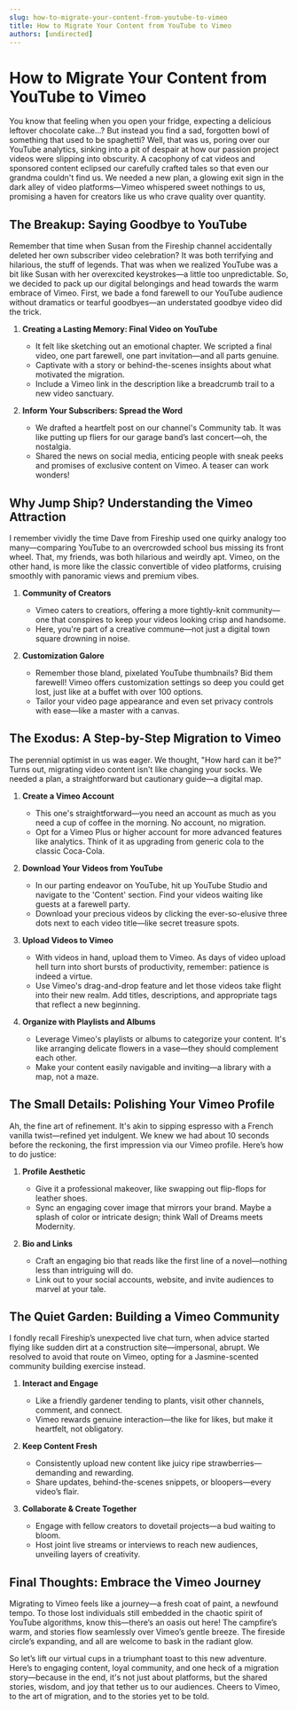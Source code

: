 ```yaml
---
slug: how-to-migrate-your-content-from-youtube-to-vimeo
title: How to Migrate Your Content from YouTube to Vimeo
authors: [undirected]
---
```



# How to Migrate Your Content from YouTube to Vimeo

You know that feeling when you open your fridge, expecting a delicious leftover chocolate cake...? But instead you find a sad, forgotten bowl of something that used to be spaghetti? Well, that was us, poring over our YouTube analytics, sinking into a pit of despair at how our passion project videos were slipping into obscurity. A cacophony of cat videos and sponsored content eclipsed our carefully crafted tales so that even our grandma couldn't find us. We needed a new plan, a glowing exit sign in the dark alley of video platforms—Vimeo whispered sweet nothings to us, promising a haven for creators like us who crave quality over quantity.

## **The Breakup: Saying Goodbye to YouTube**

Remember that time when Susan from the Fireship channel accidentally deleted her own subscriber video celebration? It was both terrifying and hilarious, the stuff of legends. That was when we realized YouTube was a bit like Susan with her overexcited keystrokes—a little too unpredictable. So, we decided to pack up our digital belongings and head towards the warm embrace of Vimeo. First, we bade a fond farewell to our YouTube audience without dramatics or tearful goodbyes—an understated goodbye video did the trick.

1. **Creating a Lasting Memory: Final Video on YouTube**
   - It felt like sketching out an emotional chapter. We scripted a final video, one part farewell, one part invitation—and all parts genuine.
   - Captivate with a story or behind-the-scenes insights about what motivated the migration.
   - Include a Vimeo link in the description like a breadcrumb trail to a new video sanctuary.
  
2. **Inform Your Subscribers: Spread the Word**
   - We drafted a heartfelt post on our channel's Community tab. It was like putting up fliers for our garage band’s last concert—oh, the nostalgia.
   - Shared the news on social media, enticing people with sneak peeks and promises of exclusive content on Vimeo. A teaser can work wonders!

## **Why Jump Ship? Understanding the Vimeo Attraction**

I remember vividly the time Dave from Fireship used one quirky analogy too many—comparing YouTube to an overcrowded school bus missing its front wheel. That, my friends, was both hilarious and weirdly apt. Vimeo, on the other hand, is more like the classic convertible of video platforms, cruising smoothly with panoramic views and premium vibes.

1. **Community of Creators**
   - Vimeo caters to creatiors, offering a more tightly-knit community—one that conspires to keep your videos looking crisp and handsome.
   - Here, you're part of a creative commune—not just a digital town square drowning in noise.
  
2. **Customization Galore** 
   - Remember those bland, pixelated YouTube thumbnails? Bid them farewell! Vimeo offers customization settings so deep you could get lost, just like at a buffet with over 100 options.
   - Tailor your video page appearance and even set privacy controls with ease—like a master with a canvas.

## **The Exodus: A Step-by-Step Migration to Vimeo**

The perennial optimist in us was eager. We thought, "How hard can it be?" Turns out, migrating video content isn't like changing your socks. We needed a plan, a straightforward but cautionary guide—a digital map.

1. **Create a Vimeo Account**
   - This one's straightforward—you need an account as much as you need a cup of coffee in the morning. No account, no migration.
   - Opt for a Vimeo Plus or higher account for more advanced features like analytics. Think of it as upgrading from generic cola to the classic Coca-Cola.

2. **Download Your Videos from YouTube**
   - In our parting endeavor on YouTube, hit up YouTube Studio and navigate to the 'Content' section. Find your videos waiting like guests at a farewell party.
   - Download your precious videos by clicking the ever-so-elusive three dots next to each video title—like secret treasure spots.

3. **Upload Videos to Vimeo**
   - With videos in hand, upload them to Vimeo. As days of video upload hell turn into short bursts of productivity, remember: patience is indeed a virtue.
   - Use Vimeo's drag-and-drop feature and let those videos take flight into their new realm. Add titles, descriptions, and appropriate tags that reflect a new beginning.

4. **Organize with Playlists and Albums**
   - Leverage Vimeo's playlists or albums to categorize your content. It's like arranging delicate flowers in a vase—they should complement each other.
   - Make your content easily navigable and inviting—a library with a map, not a maze.

## **The Small Details: Polishing Your Vimeo Profile**

Ah, the fine art of refinement. It's akin to sipping espresso with a French vanilla twist—refined yet indulgent. We knew we had about 10 seconds before the reckoning, the first impression via our Vimeo profile. Here’s how to do justice:

1. **Profile Aesthetic**
   - Give it a professional makeover, like swapping out flip-flops for leather shoes.
   - Sync an engaging cover image that mirrors your brand. Maybe a splash of color or intricate design; think Wall of Dreams meets Modernity.

2. **Bio and Links**
   - Craft an engaging bio that reads like the first line of a novel—nothing less than intriguing will do.
   - Link out to your social accounts, website, and invite audiences to marvel at your tale.

## **The Quiet Garden: Building a Vimeo Community**

I fondly recall Fireship’s unexpected live chat turn, when advice started flying like sudden dirt at a construction site—impersonal, abrupt. We resolved to avoid that route on Vimeo, opting for a Jasmine-scented community building exercise instead. 

1. **Interact and Engage**
   - Like a friendly gardener tending to plants, visit other channels, comment, and connect.
   - Vimeo rewards genuine interaction—the like for likes, but make it heartfelt, not obligatory.

2. **Keep Content Fresh**
   - Consistently upload new content like juicy ripe strawberries—demanding and rewarding.
   - Share updates, behind-the-scenes snippets, or bloopers—every video’s flair.

3. **Collaborate & Create Together**
   - Engage with fellow creators to dovetail projects—a bud waiting to bloom.
   - Host joint live streams or interviews to reach new audiences, unveiling layers of creativity.

## **Final Thoughts: Embrace the Vimeo Journey**

Migrating to Vimeo feels like a journey—a fresh coat of paint, a newfound tempo. To those lost individuals still embedded in the chaotic spirit of YouTube algorithms, know this—there’s an oasis out here! The campfire’s warm, and stories flow seamlessly over Vimeo’s gentle breeze. The fireside circle’s expanding, and all are welcome to bask in the radiant glow.

So let’s lift our virtual cups in a triumphant toast to this new adventure. Here’s to engaging content, loyal community, and one heck of a migration story—because in the end, it's not just about platforms, but the shared stories, wisdom, and joy that tether us to our audiences. Cheers to Vimeo, to the art of migration, and to the stories yet to be told.
